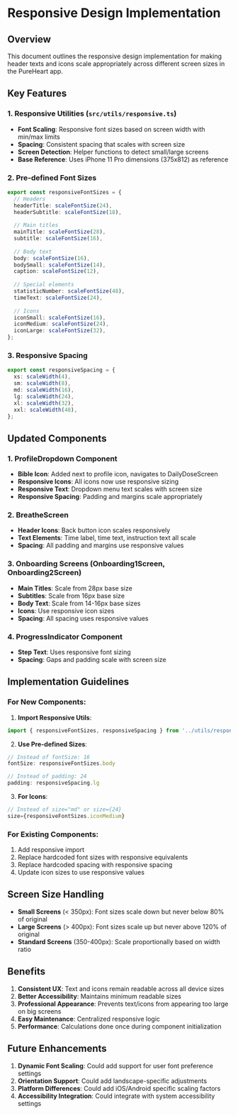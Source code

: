 # Responsive Design Implementation

## Overview

This document outlines the responsive design implementation for making header texts and icons scale appropriately across different screen sizes in the PureHeart app.

## Key Features

### 1. Responsive Utilities (`src/utils/responsive.ts`)

- **Font Scaling**: Responsive font sizes based on screen width with min/max limits
- **Spacing**: Consistent spacing that scales with screen size
- **Screen Detection**: Helper functions to detect small/large screens
- **Base Reference**: Uses iPhone 11 Pro dimensions (375x812) as reference

### 2. Pre-defined Font Sizes

```typescript
export const responsiveFontSizes = {
  // Headers
  headerTitle: scaleFontSize(24),
  headerSubtitle: scaleFontSize(18),
  
  // Main titles
  mainTitle: scaleFontSize(28),
  subtitle: scaleFontSize(16),
  
  // Body text
  body: scaleFontSize(16),
  bodySmall: scaleFontSize(14),
  caption: scaleFontSize(12),
  
  // Special elements
  statisticNumber: scaleFontSize(48),
  timeText: scaleFontSize(24),
  
  // Icons
  iconSmall: scaleFontSize(16),
  iconMedium: scaleFontSize(24),
  iconLarge: scaleFontSize(32),
};
```

### 3. Responsive Spacing

```typescript
export const responsiveSpacing = {
  xs: scaleWidth(4),
  sm: scaleWidth(8),
  md: scaleWidth(16),
  lg: scaleWidth(24),
  xl: scaleWidth(32),
  xxl: scaleWidth(48),
};
```

## Updated Components

### 1. ProfileDropdown Component
- **Bible Icon**: Added next to profile icon, navigates to DailyDoseScreen
- **Responsive Icons**: All icons now use responsive sizing
- **Responsive Text**: Dropdown menu text scales with screen size
- **Responsive Spacing**: Padding and margins scale appropriately

### 2. BreatheScreen
- **Header Icons**: Back button icon scales responsively
- **Text Elements**: Time label, time text, instruction text all scale
- **Spacing**: All padding and margins use responsive values

### 3. Onboarding Screens (Onboarding1Screen, Onboarding2Screen)
- **Main Titles**: Scale from 28px base size
- **Subtitles**: Scale from 16px base size
- **Body Text**: Scale from 14-16px base sizes
- **Icons**: Use responsive icon sizes
- **Spacing**: All spacing uses responsive values

### 4. ProgressIndicator Component
- **Step Text**: Uses responsive font sizing
- **Spacing**: Gaps and padding scale with screen size

## Implementation Guidelines

### For New Components:

1. **Import Responsive Utils**:
```typescript
import { responsiveFontSizes, responsiveSpacing } from '../utils/responsive';
```

2. **Use Pre-defined Sizes**:
```typescript
// Instead of fontSize: 16
fontSize: responsiveFontSizes.body

// Instead of padding: 24
padding: responsiveSpacing.lg
```

3. **For Icons**:
```typescript
// Instead of size="md" or size={24}
size={responsiveFontSizes.iconMedium}
```

### For Existing Components:

1. Add responsive import
2. Replace hardcoded font sizes with responsive equivalents
3. Replace hardcoded spacing with responsive spacing
4. Update icon sizes to use responsive values

## Screen Size Handling

- **Small Screens** (< 350px): Font sizes scale down but never below 80% of original
- **Large Screens** (> 400px): Font sizes scale up but never above 120% of original
- **Standard Screens** (350-400px): Scale proportionally based on width ratio

## Benefits

1. **Consistent UX**: Text and icons remain readable across all device sizes
2. **Better Accessibility**: Maintains minimum readable sizes
3. **Professional Appearance**: Prevents text/icons from appearing too large on big screens
4. **Easy Maintenance**: Centralized responsive logic
5. **Performance**: Calculations done once during component initialization

## Future Enhancements

1. **Dynamic Font Scaling**: Could add support for user font preference settings
2. **Orientation Support**: Could add landscape-specific adjustments
3. **Platform Differences**: Could add iOS/Android specific scaling factors
4. **Accessibility Integration**: Could integrate with system accessibility settings
